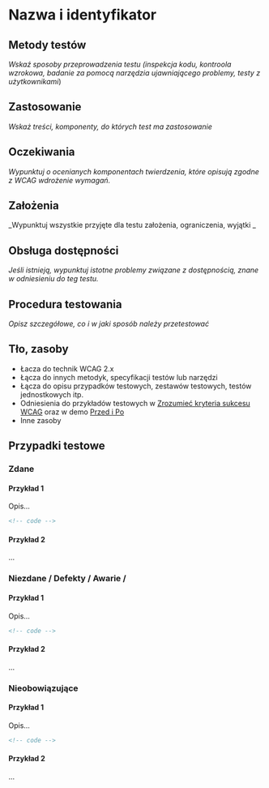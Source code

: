 # Nazwa i identyfikator

## Metody testów
_Wskaź sposoby przeprowadzenia testu (inspekcja kodu, kontroola wzrokowa, badanie za pomocą narzędzia ujawniającego problemy, testy z użytkownikami_)

## Zastosowanie

_Wskaż treści, komponenty, do których test ma zastosowanie_

## Oczekiwania

_Wypunktuj o ocenianych komponentach twierdzenia, które opisują zgodne z WCAG wdrożenie wymagań._   

## Założenia

_Wypunktuj wszystkie przyjęte dla testu założenia, ograniczenia, wyjątki _

## Obsługa dostępności

_Jeśli istnieją, wypunktuj istotne problemy związane z dostępnością, znane w odniesieniu do teg testu._

## Procedura testowania

_Opisz szczegółowe, co i w jaki sposób należy przetestować_ 

## Tło, zasoby

- Łacza do technik WCAG 2.x
- Łącza do innych metodyk, specyfikacji testów lub narzędzi
- Łącza do opisu przypadków testowych, zestawów testowych, testów jednostkowych itp.
- Odniesienia do przykładów testowych w [Zrozumieć kryteria sukcesu WCAG]() oraz w demo [Przed i Po]() 
- Inne zasoby

## Przypadki testowe

### Zdane

#### Przykład 1

Opis...

```html
<!-- code -->
```

#### Przykład 2

...

### Niezdane / Defekty / Awarie / 

#### Przykład 1

Opis...

```html
<!-- code -->
```

#### Przykład 2

...

###  Nieobowiązujące

#### Przykład 1

Opis...

```html
<!-- code -->
```

#### Przykład 2

...
